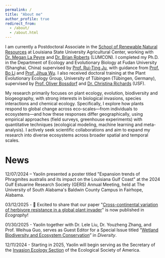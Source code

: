 ```yaml
---
permalink: /
title: "About me"
author_profile: true
redirect_from: 
  - /about/
  - /about.html
---
```


I am currently a Postdoctoral Associate in the [School of Renewable Natural Resources](https://www.lsu.edu/agriculture/rnr/index.php) at Louisiana State University Agricultural Center, working with [Dr. Megan La Peyre](https://www.lsu.edu/ceds/people/megan-peyre.php) and [Dr. Brian Roberts](https://lumcon.edu/broberts/) (LUMCON). I completed my Ph.D. in the Department of Ecology and Evolutionary Biology at Fudan University (Shanghai, China) supervised by [Prof. Rui-Ting Ju](https://ecology.fudan.edu.cn/f1/43/c30054a323907/page.htm), with guidance from [Prof. Bo Li](https://ecology.fudan.edu.cn/f2/b3/c30054a324275/page.htm) and [Prof. Jihua Wu](https://ecology.fudan.edu.cn/f0/11/c30054a323601/page.htm). I also received doctoral training at the Plant Evolutionary Ecology Group, University of Tübingen (Tübingen, Germany), supervised by [Prof. Oliver Bossdorf](https://uni-tuebingen.de/fakultaeten/mathematisch-naturwissenschaftliche-fakultaet/fachbereiche/biologie/institute/evolution-und-oekologie/lehrbereiche/plant-evolutionary-ecology/people/oliver-bossdorf/) and [Dr. Christina Richards](https://www.usf.edu/arts-sciences/departments/ib/people/faculty/christinarichards.aspx) (USF).

My research primarily focuses on plant ecology, evolution, biodiversity and biogeography, with strong interests in biological invasions, species interactions and chemical ecology. Specifically, I explore how plants respond to global change across eco-scales—from individuals to ecosystems—and how these responses differ geographically, using empirical approaches (field surveys, greenhouse experiments) with quantitative techniques (ecological modeling, machine learning and meta-analysis). I actively seek scientific collaborations and aim to expand my research into diverse ecosystems across broader spatial and temporal scales.

News
======

12/07/2024 – Yaolin presented a poster titled "Expansion trends of Phragmites australis and its impact on the Louisiana Gulf Coast" at the 2024 Gulf Estuarine Research Society (GERS) Annual Meeting, held at The University of South Alabama's Baldwin County Campus in Fairhope, Alabama.

03/12/2025 - 🎉 Excited to share that our paper "[Cross-continental variation of herbivore resistance in a global plant invader](https://nsojournals.onlinelibrary.wiley.com/doi/full/10.1111/ecog.07569)" is now published in _Ecography_! 

01/30/2025 - Yaolin together with Dr. Lele Liu, Dr. Youzheng Zhang, and Prof. Weihua Guo, serves as Guest Editor for a Special Issue titled “[Wetland Biodiversity and Ecosystem Conservation](https://www.mdpi.com/journal/diversity/special_issues/27QT8CPZF8)” in _Diversity_. 

12/11/2024 - Starting in 2025, Yaolin will begin serving as the Secretary of the [Invasion Ecology Section](https://esa.org/invasion/) of the Ecological Society of America.
